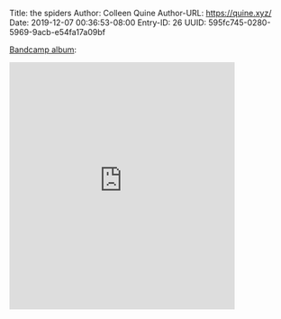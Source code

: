 Title: the spiders
Author: Colleen Quine
Author-URL: https://quine.xyz/
Date: 2019-12-07 00:36:53-08:00
Entry-ID: 26
UUID: 595fc745-0280-5969-9acb-e54fa17a09bf

[Bandcamp album](https://spiders.bandcamp.com/album/novembeat-12019):

<iframe style="border: 0; width: 400px; height: 439px;" src="https://bandcamp.com/EmbeddedPlayer/album=375792475/size=large/bgcol=ffffff/linkcol=0687f5/artwork=small/transparent=true/" seamless><a href="http://spiders.bandcamp.com/album/novembeat-12019">novembeat 12019 by the spiders</a></iframe>
